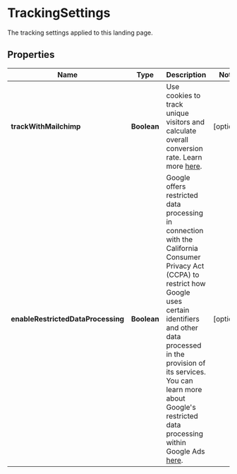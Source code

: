 

# TrackingSettings

The tracking settings applied to this landing page.

## Properties

| Name | Type | Description | Notes |
|------------ | ------------- | ------------- | -------------|
|**trackWithMailchimp** | **Boolean** | Use cookies to track unique visitors and calculate overall conversion rate. Learn more [here](https://mailchimp.com/help/use-track-mailchimp/). |  [optional] |
|**enableRestrictedDataProcessing** | **Boolean** | Google offers restricted data processing in connection with the California Consumer Privacy Act (CCPA) to restrict how Google uses certain identifiers and other data processed in the provision of its services. You can learn more about Google&#39;s restricted data processing within Google Ads [here](https://privacy.google.com/businesses/rdp/). |  [optional] |



